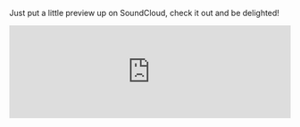 <!-- 
.. title: A Tasty Sample
.. slug: a-tasty-sample
.. date: 2014/05/23 11:36:30
.. tags:music, SoundCloud 
.. link: 
.. description: 
.. type: text
-->

Just put a little preview up on SoundCloud, check it out and be delighted!

<iframe width="100%" height="166" scrolling="no" frameborder="no" src="https://w.soundcloud.com/player/?url=https%3A//api.soundcloud.com/tracks/150938678&amp;color=ff5500&amp;auto_play=false&amp;hide_related=false&amp;show_artwork=true"></iframe>
